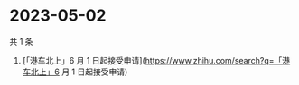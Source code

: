 # 2023-05-02

共 1 条

<!-- BEGIN ZHIHUSEARCH -->
<!-- 最后更新时间 Tue May 02 2023 10:29:01 GMT+0800 (China Standard Time) -->
1. [「港车北上」6 月 1 日起接受申请](https://www.zhihu.com/search?q=「港车北上」6 月 1 日起接受申请)
<!-- END ZHIHUSEARCH -->
